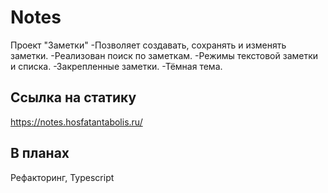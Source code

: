 # Notes

Проект "Заметки"
-Позволяет создавать, сохранять и изменять заметки.
-Реализован поиск по заметкам.
-Режимы текстовой заметки и списка.
-Закрепленные заметки.
-Тёмная тема.

## Ссылка на статику

https://notes.hosfatantabolis.ru/

## В планах

Рефакторинг, Typescript

